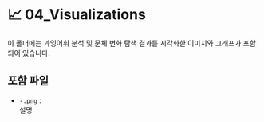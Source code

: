 # 📈 04_Visualizations

이 폴더에는 과잉어휘 분석 및 문체 변화 탐색 결과를 시각화한 이미지와 그래프가 포함되어 있습니다.

## 포함 파일

- `-.png` :  
  설명 
